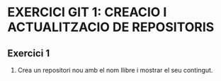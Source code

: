 # EXERCICI GIT 1: CREACIO I ACTUALITZACIO DE REPOSITORIS

## Exercici 1

1. Crea un repositori nou amb el nom llibre i mostrar el seu contingut.


